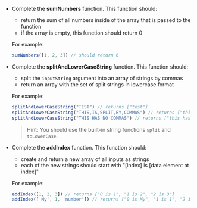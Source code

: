 - Complete the **sumNumbers** function. This function should:
    - return the sum of all numbers inside of the array that is passed to the function
    - if the array is empty, this function should return 0

    For example:
    
    ```javascript
    sumNumbers([1, 2, 3]) // should return 6
    ```

- Complete the **splitAndLowerCaseString** function. This function should:
    - split the `inputString` argument into an array of strings by commas
    - return an array with the set of split strings in lowercase format

    For example:
    
    ```javascript
    splitAndLowerCaseString("TEST") // returns ["test"]
    splitAndLowerCaseString("THIS,IS,SPLIT,BY,COMMAS") // returns ["this", "is", "split", "by", "commas"]
    splitAndLowerCaseString("THIS HAS NO COMMAS") // returns ["this has no commas"]
    ```

    > Hint: You should use the built-in string functions `split` and `toLowerCase`.

- Complete the **addIndex** function. This function should:
    - create and return a new array of all inputs as strings
    - each of the new strings should start with "[index] is [data element at index]"

    For example:
    
    ```javascript
    addIndex([1, 2, 3]) // returns ["0 is 1", "1 is 2", "2 is 3"]
    addIndex(['My', 1, 'number']) // returns ["0 is My", "1 is 1", "2 is number"]
    ```
